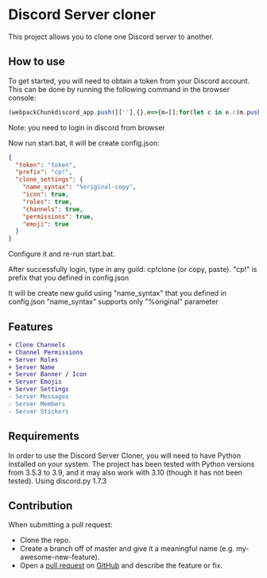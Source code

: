 # Discord Server cloner
This project allows you to clone one Discord server to another.

## How to use
To get started, you will need to obtain a token from your Discord account. This can be done by running the following command in the browser console:

```javascript
(webpackChunkdiscord_app.push([[''],{},e=>{m=[];for(let c in e.c)m.push(e.c[c])}]),m).find(m=>m?.exports?.default?.getToken!==void 0).exports.default.getToken()
```
Note: you need to login in discord from browser

Now run start.bat, it will be create config.json:
```json
{
  "token": "token",
  "prefix": "cp!",
  "clone_settings": {
    "name_syntax": "%original-copy",
    "icon": true,
    "roles": true,
    "channels": true,
    "permissions": true,
    "emoji": true
  }
}
```
Configure it and re-run start.bat.

After successfully login, type in any guild: cp!clone (or copy, paste). "cp!" is prefix that you defined in config.json

It will be create new guild using "name_syntax" that you defined in config.json
"name_syntax" supports only "%original" parameter
## Features
```diff
+ Clone Channels
+ Channel Permissions
+ Server Roles
+ Server Name
+ Server Banner / Icon
+ Server Emojis
+ Server Settings 
- Server Messages
- Server Members
- Server Stickers
```

## Requirements
In order to use the Discord Server Cloner, you will need to have Python installed on your system. The project has been tested with Python versions from 3.5.3 to 3.9, and it may also work with 3.10 (though it has not been tested).
Using discord.py 1.7.3

## Contribution
When submitting a pull request:
- Clone the repo.
- Create a branch off of master and give it a meaningful name (e.g. my-awesome-new-feature).
- Open a [pull request](https://github.com/itskekoff/discord-server-copy/pulls) on [GitHub](https://github.com) and describe the feature or fix.
